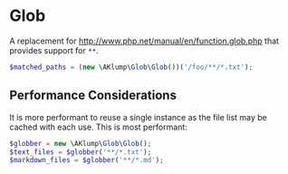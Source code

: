 # Glob

A replacement for http://www.php.net/manual/en/function.glob.php that provides support for `**`.

```php
$matched_paths = (new \AKlump\Glob\Glob())('/foo/**/*.txt');
```

## Performance Considerations

It is more performant to reuse a single instance as the file list may be cached with each use. This is most performant:

```php
$globber = new \AKlump\Glob\Glob();
$text_files = $globber('**/*.txt');
$markdown_files = $globber('**/*.md');
```



